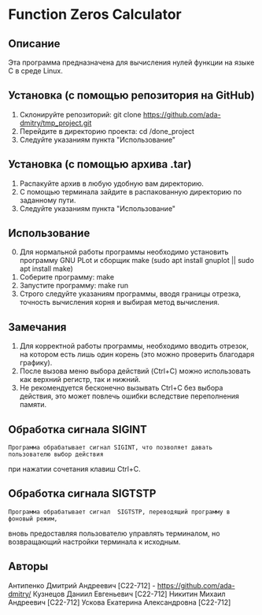 # Function Zeros Calculator

## Описание

Эта программа предназначена для вычисления нулей функции на языке C в среде Linux.

## Установка (с помощью репозитория на GitHub)

1. Склонируйте репозиторий: git clone https://github.com/ada-dmitry/tmp_project.git
2. Перейдите в директорию проекта: cd /done_project
3. Следуйте указаниям пункта "Использование"

## Установка (с помощью архива .tar)

1. Распакуйте архив в любую удобную вам директорию.
2. С помощью терминала зайдите в распакованную директорию по заданному пути.
3. Следуйте указаниям пункта "Использование"

## Использование

0. Для нормальной работы программы необходимо установить программу GNU PLot и сборщик make
   (sudo apt install gnuplot || sudo apt install make)
1. Соберите программу: make
2. Запустите программу: make run
3. Строго следуйте указаниям программы, вводя границы отрезка, точность вычисления корня и
   выбирая метод вычисления.

## Замечания

1. Для корректной работы программы, необходимо вводить отрезок, на котором есть лишь один корень
   (это можно проверить благодаря графику).
2. После вызова меню выбора действий (Ctrl+C) можно использовать как верхний регистр, так и нижний.
3. Не рекомендуется бесконечно вызывать Ctrl+C без выбора действия, это может повлечь ошибки
   вследствие переполнения памяти.

## Обработка сигнала SIGINT

    Программа обрабатывает сигнал SIGINT, что позволяет давать пользователю выбор действия

при нажатии сочетания клавиш Ctrl+C.

## Обработка сигнала SIGTSTP

    Программа обрабатывает сигнал  SIGTSTP, переводящий программу в фоновый режим,

вновь предоставляя пользователю управлять терминалом, но возвращающий настройки терминала к исходным.

## Авторы

Антипенко Дмитрий Андреевич [C22-712] - https://github.com/ada-dmitry/
Кузнецов Даниил Евгеньевич [C22-712]
Никитин Михаил Андреевич [C22-712]
Ускова Екатерина Александровна [C22-712]
